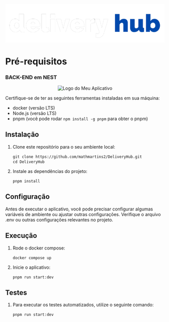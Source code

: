 <p align="center">
   <img  src="front/src/assets/logo.png" alt="Logo do Meu Aplicativo" width="700">
</p>

# Pré-requisitos 
### BACK-END em NEST
<p align="center">
   <img  src="https://camo.githubusercontent.com/5f54c0817521724a2deae8dedf0c280a589fd0aa9bffd7f19fa6254bb52e996a/68747470733a2f2f6e6573746a732e636f6d2f696d672f6c6f676f2d736d616c6c2e737667" alt="Logo do Meu Aplicativo" width="180">
</p>


Certifique-se de ter as seguintes ferramentas instaladas em sua máquina:

- docker (versão LTS) 
- Node.js (versão LTS)
- pnpm (você pode rodar ```npm install -g pnpm``` para obter o pnpm)

## Instalação

1. Clone este repositório para o seu ambiente local:

   ```shell
   git clone https://github.com/mathmartins2/DeliveryHub.git
   cd DeliveryHub
   ```
   
2. Instale as dependências do projeto:

   ```shell
   pnpm install
   ```

## Configuração

Antes de executar o aplicativo, você pode precisar configurar algumas variáveis de ambiente ou ajustar outras configurações. Verifique o arquivo .env ou outras configurações relevantes no projeto.

## Execução
   
1. Rode o docker compose:

   ```shell
   docker compose up
   ```
   
2. Inicie o aplicativo:

   ```shell
   pnpm run start:dev
   ```

## Testes

1. Para executar os testes automatizados, utilize o seguinte comando:

   ```shell
   pnpm run start:dev
   ```
